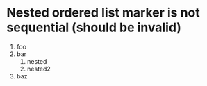 # Nested ordered list marker is not sequential (should be invalid)

1. foo
2. bar
   1. nested
   3. nested2
3. baz
